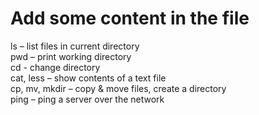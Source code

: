 # Add some content in the file
ls – list files in current directory <br>
pwd – print working directory<br>
cd - change directory<br>
cat, less – show contents of a text file<br>
cp, mv, mkdir – copy & move files, create a directory<br>
ping – ping a server over the network